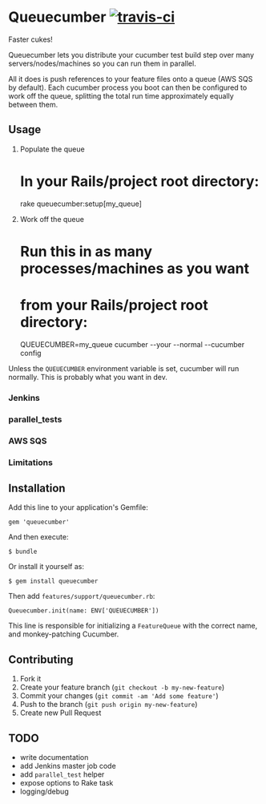 Queuecumber [![travis-ci](https://secure.travis-ci.org/lonelyplanet/queuecumber.png)](https://secure.travis-ci.org/lonelyplanet/queuecumber)
==================

Faster cukes!

Queuecumber lets you distribute your cucumber test build step over
many servers/nodes/machines so you can run them in parallel.

All it does is push references to your feature files onto a queue (AWS
SQS by default). Each cucumber process you boot can then be configured
to work off the queue, splitting the total run time approximately
equally between them.

## Usage

1) Populate the queue

     # In your Rails/project root directory:
     
     rake queuecumber:setup[my_queue]

2) Work off the queue

      # Run this in as many processes/machines as you want
      # from your Rails/project root directory:
      
      QUEUECUMBER=my_queue cucumber --your --normal --cucumber config

Unless the `QUEUECUMBER` environment variable is set, cucumber will
run normally. This is probably what you want in dev.

### Jenkins

### parallel_tests

### AWS SQS

### Limitations

## Installation

Add this line to your application's Gemfile:

    gem 'queuecumber'

And then execute:

    $ bundle

Or install it yourself as:

    $ gem install queuecumber

Then add `features/support/queuecumber.rb`:

    Queuecumber.init(name: ENV['QUEUECUMBER'])

This line is responsible for initializing a `FeatureQueue` with the
correct name, and monkey-patching Cucumber.

## Contributing

1. Fork it
2. Create your feature branch (`git checkout -b my-new-feature`)
3. Commit your changes (`git commit -am 'Add some feature'`)
4. Push to the branch (`git push origin my-new-feature`)
5. Create new Pull Request

## TODO

* write documentation
* add Jenkins master job code
* add `parallel_test` helper
* expose options to Rake task
* logging/debug
